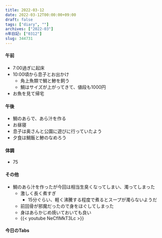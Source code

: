 ```yaml
---
title: 2022-03-12
date: 2022-03-12T00:00:00+09:00
draft: false
tags: ["diary", ""]
archives: ["2022-03"]
n年日記: ["0312"]
slug: 344731
---
```

#### 午前
- 7:00過ぎに起床
- 10:00頃から息子とお出かけ
  - 角上魚類で鯛と鯵を飼う
  - 鯛はサイズが上がってきて、値段も1000円
- お魚を見て帰宅
#### 午後
- 鯛のあらで、あら汁を作る
- お昼寝
- 息子は奥さんと公園に遊びに行っていたよう
- 夕食は鯛飯と鯵のなめろう
#### 体調
- 75
#### その他
- 鯛のあら汁を作ったが今回は相当生臭くなってしまい、濁ってしまった
  - 激しく長く煮すぎ
    - 15分ぐらい、軽く沸騰する程度で煮るとスープが濁らないようだ
  - 前回骨が邪魔だったので身をほぐしてしまった
  - 身はあらかじめ焼いておいても良い
  - {{< youtube NeCfIMkT3Lc >}}
#### 今日のTabs